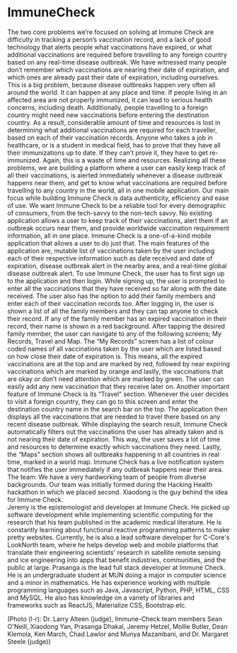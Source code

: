 # ImmuneCheck

The two core problems we’re focused on solving at Immune Check are difficulty in tracking a person’s vaccination record, and a lack of good technology that alerts people what vaccinations have expired, or what additional vaccinations are required before travelling to any foreign country based on any real-time disease outbreak. We have witnessed many people don’t remember which vaccinations are nearing their date of expiration, and which ones are already past their date of expiration, including ourselves. This is a big problem, because disease outbreaks happen very often all around the world. It can happen at any place and time. If people living in an affected area are not properly immunized, it can lead to serious health concerns, including death. Additionally, people travelling to a foreign country might need new vaccinations before entering the destination country. As a result, considerable amount of time and resources is lost in determining what additional vaccinations are required for each traveller, based on each of their vaccination records. Anyone who takes a job in healthcare, or is a student in medical field, has to prove that they have all their immunizations up to date. If they can’t prove it, they have to get re-immunized. Again, this is a waste of time and resources. Realizing all these problems, we are building a platform where a user can easily keep track of all their vaccinations, is alerted immediately whenever a disease outbreak happens near them, and get to know what vaccinations are required before travelling to any country in the world, all in one mobile application. 
Our main focus while building Immune Check is data authenticity, efficiency and ease of use. We want Immune Check to be a reliable tool for every demographic of consumers, from the tech-savvy to the non-tech savvy. No existing application allows a user to keep track of their vaccinations, alert them if an outbreak occurs near them, and provide worldwide vaccination requirement information, all in one place. Immune Check is a one-of-a-kind mobile application that allows a user to do just that. The main features of the application are, mutable list of vaccinations taken by the user including each of their respective information such as date received and date of expiration, disease outbreak alert in the nearby area, and a real-time global disease outbreak alert.
To use Immune Check, the user has to first sign up to the application and then login. While signing up, the user is prompted to enter all the vaccinations that they have received so far along with the date received. The user also has the option to add their family members and enter each of their vaccination records too. After logging in, the user is shown a list of all the family members and they can tap anyone to check their record. If any of the family member has an expired vaccination in their record, their name is shown in a red background.
After tapping the desired family member, the user can navigate to any of the following screens; My Records, Travel and Map. The “My Records” screen has a list of colour coded names of all vaccinations taken by the user which are listed based on how close their date of expiration is. This means, all the expired vaccinations are at the top and are marked by red, followed by near expiring vaccinations which are marked by orange and lastly, the vaccinations that are okay or don’t need attention which are marked by green. The user can easily add any new vaccination that they receive later on.  Another important feature of Immune Check is its “Travel” section. Whenever the user decides to visit a foreign country, they can go to this screen and enter the destination country name in the search bar on the top. The application then displays all the vaccinations that are needed to travel there based on any recent disease outbreak. While displaying the search result, Immune Check automatically filters out the vaccinations the user has already taken and is not nearing their date of expiration. This way, the user saves a lot of time and resources to determine exactly which vaccinations they need. Lastly, the “Maps” section shows all outbreaks happening in all countries in real time, marked in a world map. Immune Check has a live notification system that notifies the user immediately if any outbreak happens near their area.
The team:
We have a very hardworking team of people from diverse backgrounds. Our team was initially formed during the Hacking Health hackathon in which we placed second. Xiaodong is the guy behind the idea for Immune Check.  
Jeremy is the epistemologist and developer at Immune Check. He picked up software development while implementing scientific computing for the research that his team published in the academic medical literature. He is constantly learning about functional reactive programming patterns to make pretty websites. Currently, he is also a lead software developer for C-Core's LookNorth team, where he helps develop web and mobile platforms that translate their engineering scientists' research in satellite remote sensing and ice engineering into apps that benefit industries, communities, and the public at large.
Prasanga is the lead full stack developer at Immune Check. He is an undergraduate student at MUN doing a major in computer science and a minor in mathematics. He has experience working with multiple programming languages such as Java, Javascript, Python, PHP, HTML, CSS and MySQL. He also has knowledge on a variety of libraries and frameworks such as ReactJS, Materialize CSS, Bootstrap etc. 











 

 (Photo (l-r): Dr. Larry Alteen (judge), Immune-Check team members Sean O'Neill, Xiaodong Yan, Prasanga Dhakal, Jeremy Hetzel, Mollie Butler, Dean Klemola, Ken March, Chad Lawlor and Munya Mazambani, and Dr. Margaret Steele (judge))
